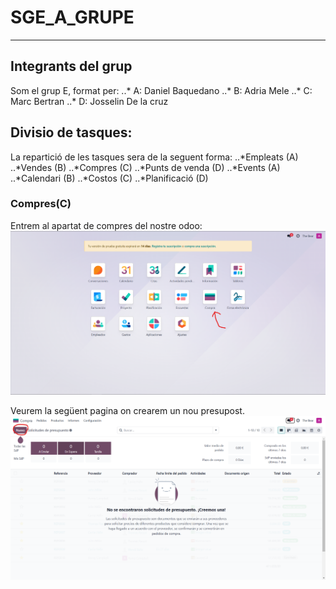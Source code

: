 # SGE_A_GRUPE
-------------

## Integrants del grup
Som el grup E, format per:
..* A: Daniel Baquedano
..* B: Adria Mele
..* C: Marc Bertran
..* D: Josselin De la cruz

## Divisio de tasques:
La repartició de les tasques sera de la seguent forma:
..*Empleats (A)
..*Vendes (B)
..*Compres (C)
..*Punts de venda (D)
..*Events (A)
..*Calendari (B)
..*Costos (C)
..*Planificació (D)

### Compres(C)
Entrem al apartat de compres del nostre odoo:
![alttext](img/Compres/1entrarCompres.png "Entrar a compres")

Veurem la següent pagina on crearem un nou presupost.
![alttext](img/Compres/2nouPresupost.png "Creem nou presupost")